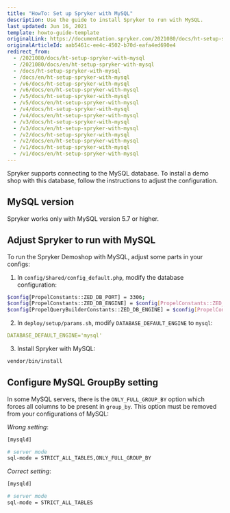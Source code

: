 ```yaml
---
title: "HowTo: Set up Spryker with MySQL"
description: Use the guide to install Spryker to run with MySQL.
last_updated: Jun 16, 2021
template: howto-guide-template
originalLink: https://documentation.spryker.com/2021080/docs/ht-setup-spryker-with-mysql
originalArticleId: aab5461c-ee4c-4502-b70d-eafa4ed690e4
redirect_from:
  - /2021080/docs/ht-setup-spryker-with-mysql
  - /2021080/docs/en/ht-setup-spryker-with-mysql
  - /docs/ht-setup-spryker-with-mysql
  - /docs/en/ht-setup-spryker-with-mysql
  - /v6/docs/ht-setup-spryker-with-mysql
  - /v6/docs/en/ht-setup-spryker-with-mysql
  - /v5/docs/ht-setup-spryker-with-mysql
  - /v5/docs/en/ht-setup-spryker-with-mysql
  - /v4/docs/ht-setup-spryker-with-mysql
  - /v4/docs/en/ht-setup-spryker-with-mysql
  - /v3/docs/ht-setup-spryker-with-mysql
  - /v3/docs/en/ht-setup-spryker-with-mysql
  - /v2/docs/ht-setup-spryker-with-mysql
  - /v2/docs/en/ht-setup-spryker-with-mysql
  - /v1/docs/ht-setup-spryker-with-mysql
  - /v1/docs/en/ht-setup-spryker-with-mysql
---
```


Spryker supports connecting to the MySQL database. To install a demo shop with this database, follow the instructions to adjust the configuration.

## MySQL version

Spryker works only with MySQL version 5.7 or higher.

## Adjust Spryker to run with MySQL

To run the Spryker Demoshop with MySQL, adjust some parts in your configs:

1. In `config/Shared/config_default.php`, modify the database configuration:

```bash
$config[PropelConstants::ZED_DB_PORT] = 3306;
$config[PropelConstants::ZED_DB_ENGINE] = $config[PropelConstants::ZED_DB_ENGINE_MYSQL];
$config[PropelQueryBuilderConstants::ZED_DB_ENGINE] = $config[PropelConstants::ZED_DB_ENGINE_MYSQL];
```

2. In `deploy/setup/params.sh`, modify `DATABASE_DEFAULT_ENGINE` to `mysql`:

```yaml
DATABASE_DEFAULT_ENGINE='mysql'
```

3. Install Spryker with MySQL:

```bash
vendor/bin/install
```

## Configure MySQL GroupBy setting

In some MySQL servers, there is the `ONLY_FULL_GROUP_BY` option which forces all columns to be present in `group_by`. This option must be removed from your configurations of MySQL:

*Wrong setting*:

```bash
[mysqld]

# server mode
sql-mode = STRICT_ALL_TABLES,ONLY_FULL_GROUP_BY
```

*Correct setting*:

```bash
[mysqld]

# server mode
sql-mode = STRICT_ALL_TABLES
```
